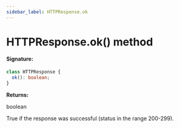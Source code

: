 ```yaml
---
sidebar_label: HTTPResponse.ok
---
```


# HTTPResponse.ok() method

#### Signature:

```typescript
class HTTPResponse {
  ok(): boolean;
}
```

**Returns:**

boolean

True if the response was successful (status in the range 200-299).

